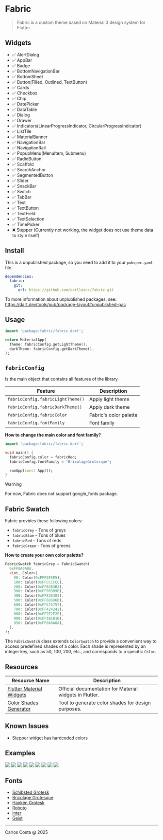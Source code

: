 # Fabric

> Fabric is a custom theme based on Material 3 design system for Flutter.

## Widgets

- ✅ AlertDialog
- ✅ AppBar
- ✅ Badge
- ✅ BottomNavigationBar
- ✅ BottomSheet
- ✅ Button(Filled, Outlined, TextButton)
- ✅ Cards
- ✅ Checkbox
- ✅ Chip
- ✅ DatePicker
- ✅ DataTable
- ✅ Dialog
- ✅ Drawer
- ✅ Indicators(LinearProgressIndicator, CircularProgressIndicator)
- ✅ ListTile
- ✅ MaterialBanner
- ✅ NavigationBar
- ✅ NavigationRail
- ✅ PopupMenu(MenuItem, Submenu)
- ✅ RadioButton
- ✅ Scaffold
- ✅ SearchAnchor
- ✅ SegmentedButton
- ✅ Slider
- ✅ SnackBar
- ✅ Switch
- ✅ TabBar
- ✅ Text
- ✅ TextButton
- ✅ TextField
- ✅ TextSelection
- ✅ TimePicker
- ❌ Stepper (Currently not working, the widget does not use theme data to style itself)

## Install

This is a unpublished package, so you need to add it to your `pubspec.yaml` file.

```yml
dependencies:
  fabric:
    git:
      url: https://github.com/carllosnc/fabric.git
```

To more information about unplublished packages, see: https://dart.dev/tools/pub/package-layout#unpublished-pac

## Usage

```dart
import 'package:fabric/fabric.dart';

return MaterialApp(
  theme: fabricConfig.getLightTheme(),
  darkTheme: fabricConfig.getDarkTheme(),
);
```

## `fabricConfig`

Is the main object that contains all features of the library.

| Feature                     | Description                     |
|-----------------------------|---------------------------------|
| `fabricConfig.fabricLightTheme()` | Apply light theme         |
| `fabricConfig.fabricDarkTheme()`  | Apply dark theme          |
| `fabricConfig.fabricColor`        | Fabric's color palette    |
| `fabricConfig.fontFamily`         | Font family               |

**How to change the main color and font family?**

```dart
import 'package:fabric/fabric.dart';

void main() {
  fabricConfig.color = fabricRed;
  fabricConfig.fontFamily = "BricolageGrotesque";

  runApp(const App());
}
```

> [!WARNING]
> For now, Fabric does not support google_fonts package.

## Fabric Swatch

Fabric provides these following colors:

- `fabricGrey` - Tons of greys
- `fabricBlue` - Tons of blues
- `fabricRed` - Tons of reds
- `fabricGreen` - Tons of greens

**How to create your own color palette?**

```dart
FabricSwatch fabricGrey = FabricSwatch(
  0xFF0A0A0A,
  <int, Color>{
    50: Color(0xFFE5E5E5),
    100: Color(0xFFCCCCCC),
    200: Color(0xFFB3B3B3),
    300: Color(0xFF9B9B9B),
    400: Color(0xFF838383),
    500: Color(0xFF6D6D6D),
    600: Color(0xFF575757),
    700: Color(0xFF424242),
    800: Color(0xFF2E2E2E),
    900: Color(0xFF1B1B1B),
    950: Color(0xFF0A0A0A),
  },
);
```

The `FabricSwatch` class extends `ColorSwatch` to provide a convenient way
to access predefined shades of a color. Each shade is represented by an integer
key, such as 50, 100, 200, etc., and corresponds to a specific `Color`.

## Resources

| Resource Name                     | Description                                      |
|-----------------------------------|--------------------------------------------------|
| [Flutter Material Widgets](https://docs.flutter.dev/ui/widgets/material) | Official documentation for Material widgets in Flutter. |
| [Color Shades Generator](https://colorkit.co/color-shades-generator/030d00/) | Tool to generate color shades for design purposes.       |

## Known Issues

- [Stepper widget has hardcoded colors](https://github.com/flutter/flutter/issues/102558)

## Examples

<img src="prints/fabric_01.jpeg">
<img src="prints/fabric_02.jpeg">
<img src="prints/fabric_03.jpeg">
<img src="prints/fabric_04.jpeg">
<img src="prints/fabric_05.jpeg">
<img src="prints/fabric_06.jpeg">
<img src="prints/fabric_07.jpeg">
<img src="prints/fabric_08.jpeg">
<img src="prints/fabric_09.jpeg">

## Fonts

- [Schibsted Grotesk](https://fonts.google.com/specimen/Schibsted+Grotesk?query=gro)
- [Bricolage Grotesque](https://fonts.google.com/specimen/Bricolage+Grotesque?query=gro)
- [Hanken Grotesk](https://fonts.google.com/specimen/Hanken+Grotesk?query=gro)
- [Roboto](https://fonts.google.com/specimen/Roboto?query=inter)
- [Inter](https://fonts.google.com/specimen/Inter?query=inter)
- [Geist](https://fonts.google.com/specimen/Geist?query=geist)

---

Carlos Costa @ 2025